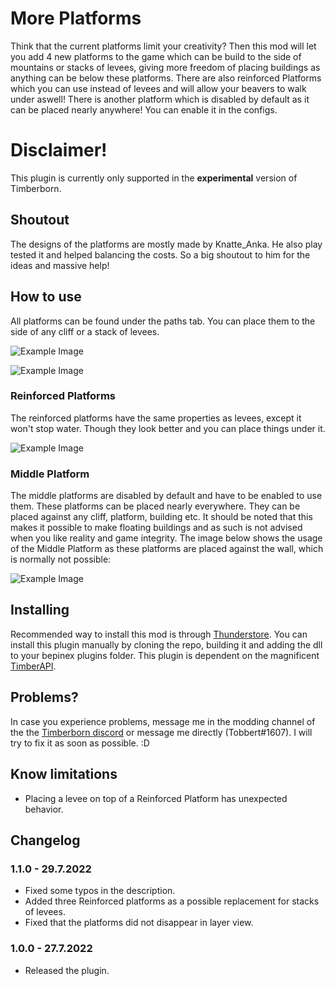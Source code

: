 # More Platforms

Think that the current platforms limit your creativity? Then this mod will let you add 4 new platforms to the game which can be build to the side of mountains or stacks of levees, giving more freedom of placing buildings as anything can be below these platforms. There are also reinforced Platforms which you can use instead of levees and will allow your beavers to walk under aswell! There is another platform which is disabled by default as it can be placed nearly anywhere! You can enable it in the configs.

# Disclaimer!

This plugin is currently only supported in the **experimental** version of Timberborn.

## Shoutout

The designs of the platforms are mostly made by Knatte_Anka. He also play tested it and helped balancing the costs. So a big shoutout to him for the ideas and massive help!

## How to use

All platforms can be found under the paths tab. You can place them to the side of any cliff or a stack of levees. 

![Example Image](https://media.githubusercontent.com/media/TobbyTheBobby/TimberbornModsUnity/master/Assets/MorePlatforms/StaticFiles/Images/ExampleImage1.png)

![Example Image](https://media.githubusercontent.com/media/TobbyTheBobby/TimberbornModsUnity/master/Assets/MorePlatforms/StaticFiles/Images/ExampleImage3.png)

### Reinforced Platforms

The reinforced platforms have the same properties as levees, except it won't stop water. Though they look better and you can place things under it. 

![Example Image](https://media.githubusercontent.com/media/TobbyTheBobby/TimberbornModsUnity/master/Assets/MorePlatforms/StaticFiles/Images/ExampleImage4.png)

### Middle Platform
The middle platforms are disabled by default and have to be enabled to use them. These platforms can be placed nearly everywhere. They can be placed against any cliff, platform, building etc. It should be noted that this makes it possible to make floating buildings and as such is not advised when you like reality and game integrity. The image below shows the usage of the Middle Platform as these platforms are placed against the wall, which is normally not possible:

![Example Image](https://media.githubusercontent.com/media/TobbyTheBobby/TimberbornModsUnity/master/Assets/MorePlatforms/StaticFiles/Images/ExampleImage2.png)

## Installing

Recommended way to install this mod is through [Thunderstore](https://timberborn.thunderstore.io/). You can install this plugin manually by cloning the repo, building it
and adding the dll to your bepinex plugins folder. This plugin is dependent on the magnificent [TimberAPI](https://github.com/Timberborn-Modding-Central/TimberAPI).

## Problems?

In case you experience problems, message me in the modding channel of the the [Timberborn discord](https://discord.gg/mfbBF4cWpX) or message me directly (Tobbert#1607). I will try to fix it as soon as possible. :D

## Know limitations

- Placing a levee on top of a Reinforced Platform has unexpected behavior. 

## Changelog

### 1.1.0 - 29.7.2022

- Fixed some typos in the description.
- Added three Reinforced platforms as a possible replacement for stacks of levees.
- Fixed that the platforms did not disappear in layer view. 

### 1.0.0 - 27.7.2022

- Released the plugin.

